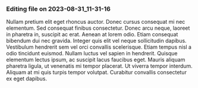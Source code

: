 

### Editing file on 2023-08-31_11-31-16

Nullam pretium elit eget rhoncus auctor. Donec cursus consequat mi nec elementum. Sed consequat finibus consectetur. Donec arcu neque, laoreet in pharetra in, suscipit ac erat. Aenean at lorem odio. Etiam consequat bibendum dui nec gravida. Integer quis elit vel neque sollicitudin dapibus. Vestibulum hendrerit sem vel orci convallis scelerisque. Etiam tempus nisl a odio tincidunt euismod. Nullam luctus vel sapien in hendrerit. Quisque elementum lectus ipsum, ac suscipit lacus faucibus eget. Mauris aliquam pharetra ligula, ut venenatis mi tempor placerat. Ut viverra tempor interdum. Aliquam at mi quis turpis tempor volutpat. Curabitur convallis consectetur ex eget dapibus.


